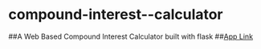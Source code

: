 # compound-interest--calculator
##A Web Based Compound Interest Calculator built with flask
##<a href="https://compound-calculator0.herokuapp.com/">App Link</a>
